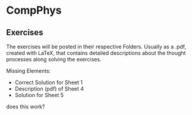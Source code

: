 # CompPhys

## Exercises

The exercises will be posted in their respective Folders. Usually as a
.pdf, created with LaTeX, that contains detailed descriptions about the thought
processes along solving the exercises. 

Missing Elements:

- Correct Solution for Sheet 1
- Description (pdf) of Sheet 4
- Solution for Sheet 5

does this work?
